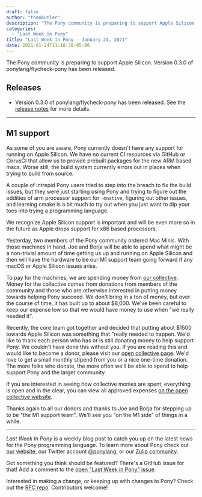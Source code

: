 ```yaml
---
draft: false
author: "theobutler"
description: "The Pony community is preparing to support Apple Silicon. Version 0.3.0 of ponylang/flycheck-pony has been released."
categories:
  - "Last Week in Pony"
title: "Last Week in Pony - January 24, 2021"
date: 2021-01-24T11:18:38-05:00
---
```


The Pony community is preparing to support Apple Silicon. Version 0.3.0 of ponylang/flycheck-pony has been released.
<!--more-->

## Releases

- Version 0.3.0 of ponylang/flycheck-pony has been released. See the [release notes](https://github.com/ponylang/flycheck-pony/releases/tag/0.3.0) for more details.

---

## M1 support

As some of you are aware, Pony currently doesn't have any support for running on Apple Silicon. We have no current CI resources via GitHub or CirrusCI that allow us to provide prebuilt packages for the new ARM based macs. Worse still, the build system currently errors out in places when trying to build from source.

A couple of intrepid Pony users tried to step into the breach to fix the build issues, but they were just starting using Pony and trying to figure out the oddities of arm processor support for `-mnative`, figuring out other issues, and learning cmake is a bit much to try out when you just want to dip your toes into trying a programming language.

We recognize Apple Silicon support is important and will be even more so in the future as Apple drops support for x86 based processors.

Yesterday, two members of the Pony community ordered Mac Minis. With those machines in hand, Joe and Borja will be able to spend what might be a non-trivial amount of time getting us up and running on Apple Silicon and then will have the hardware to be our M1 support team going forward if any macOS or Apple Silicon issues arise.

To pay for the machines, we are spending money from [our collective](https://opencollective.com/ponyc).  Money for the collective comes from donations from members of the community and those who are otherwise interested in putting money towards helping Pony succeed. We don't bring in a ton of money, but over the course of time, it has built up to about $8,000. We've been careful to keep our expense low so that we would have money to use when "we really needed it".

Recently, the core team got together and decided that putting about $1500 towards Apple Silicon was something that "really needed to happen. We'd like to thank each person who has or is still donating money to help support Pony. We couldn't have done this without you. If you are reading this and would like to become a donor, please visit our [open collective page](https://opencollective.com/ponyc). We'd love to get a small monthly stipend from you or a nice one-time donation. The more folks who donate, the more often we'll be able to spend to help support Pony and the larger community.

If you are interested in seeing how collective monies are spent, everything is open and in the clear, you can view all approved expenses [on the open collective website](https://opencollective.com/ponyc/expenses).

Thanks again to all our donors and thanks to Joe and Borja for stepping up to be "the M1 support team". We'll see you "on the M1 side" of things in a while.

---

_Last Week In Pony_ is a weekly blog post to catch you up on the latest news for the Pony programming language. To learn more about Pony check out [our website](https://ponylang.io), our Twitter account [@ponylang](https://twitter.com/ponylang), or our [Zulip community](https://ponylang.zulipchat.com).

Got something you think should be featured? There's a GitHub issue for that! Add a comment to the [open "Last Week in Pony" issue](https://github.com/ponylang/ponylang.github.io/issues?q=is%3Aissue+is%3Aopen+label%3Alast-week-in-pony).

Interested in making a change, or keeping up with changes to Pony? Check out the [RFC repo](https://github.com/ponylang/rfcs). Contributors welcome!
